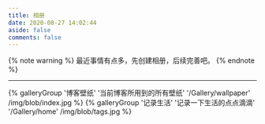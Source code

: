 ```yaml
---
title: 相册
date: 2020-08-27 14:02:44
aside: false
comments: false
---
```


{% note warning %}
最近事情有点多，先创建相册，后续完善吧。
{% endnote %}

----

<div class="gallery-group-main">
{% galleryGroup '博客壁纸' '当前博客所用到的所有壁纸' '/Gallery/wallpaper' /img/blob/index.jpg %}
{% galleryGroup '记录生活' '记录一下生活的点点滴滴' '/Gallery/home' /img/blob/tags.jpg %}
</div>
